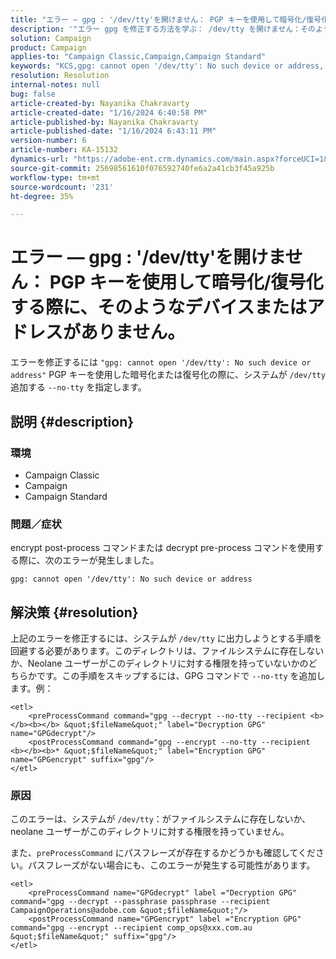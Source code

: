 ```yaml
---
title: "エラー — gpg : '/dev/tty'を開けません： PGP キーを使用して暗号化/復号化する際に、そのようなデバイスまたはアドレスがありません"
description: '"エラー gpg を修正する方法を学ぶ： /dev/tty を開けません：そのようなデバイスやアドレスはありません。 システムが/dev/tty に出力しようとするステップを回避します。'
solution: Campaign
product: Campaign
applies-to: "Campaign Classic,Campaign,Campaign Standard"
keywords: "KCS,gpg: cannot open '/dev/tty': No such device or address, encrypt post-process command, decrypt pre-process command"
resolution: Resolution
internal-notes: null
bug: false
article-created-by: Nayanika Chakravarty
article-created-date: "1/16/2024 6:40:58 PM"
article-published-by: Nayanika Chakravarty
article-published-date: "1/16/2024 6:43:11 PM"
version-number: 6
article-number: KA-15132
dynamics-url: "https://adobe-ent.crm.dynamics.com/main.aspx?forceUCI=1&pagetype=entityrecord&etn=knowledgearticle&id=3fdbbbc8-9eb4-ee11-a569-6045bd006a22"
source-git-commit: 25698561610f076592740fe6a2a41cb3f45a925b
workflow-type: tm+mt
source-wordcount: '231'
ht-degree: 35%

---
```


# エラー — gpg : &#39;/dev/tty&#39;を開けません： PGP キーを使用して暗号化/復号化する際に、そのようなデバイスまたはアドレスがありません。


エラーを修正するには `"gpg: cannot open '/dev/tty': No such device or address"` PGP キーを使用した暗号化または復号化の際に、システムが `/dev/tty` 追加する `--no-tty`  を指定します。

## 説明 {#description}


### <b>環境</b>

- Campaign Classic
- Campaign
- Campaign Standard




### <b>問題／症状</b>

encrypt post-process コマンドまたは decrypt pre-process コマンドを使用する際に、次のエラーが発生しました。


```
gpg: cannot open '/dev/tty': No such device or address
```





## 解決策 {#resolution}


上記のエラーを修正するには、システムが `/dev/tty` に出力しようとする手順を回避する必要があります。このディレクトリは、ファイルシステムに存在しないか、Neolane ユーザーがこのディレクトリに対する権限を持っていないかのどちらかです。この手順をスキップするには、GPG コマンドで `--no-tty` を追加します。例：


```
<etl>
    <preProcessCommand command="gpg --decrypt --no-tty --recipient <b></b><b></b> &quot;$fileName&quot;" label="Decryption GPG" name="GPGdecrypt"/>
    <postProcessCommand command="gpg --encrypt --no-tty --recipient <b></b><b>* &quot;$fileName&quot;" label="Encryption GPG" name="GPGencrypt" suffix="gpg"/>
</etl>
```


### 原因

このエラーは、システムが `/dev/tty`：がファイルシステムに存在しないか、neolane ユーザーがこのディレクトリに対する権限を持っていません。

また、`preProcessCommand` にパスフレーズが存在するかどうかも確認してください。パスフレーズがない場合にも、このエラーが発生する可能性があります。


```
<etl>
    <preProcessCommand name="GPGdecrypt" label ="Decryption GPG" command="gpg --decrypt --passphrase passphrase --recipient CampaignOperations@adobe.com &quot;$fileName&quot;"/>
    <postProcessCommand name="GPGencrypt" label ="Encryption GPG" command="gpg --encrypt --recipient comp_ops@xxx.com.au &quot;$fileName&quot;" suffix="gpg"/>
</etl>
```

